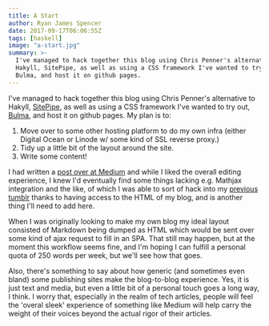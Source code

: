 ```yaml
---
title: A Start
author: Ryan James Spencer
date: 2017-09-17T06:06:55Z
tags: [haskell]
image: "a-start.jpg"
summary: >-
  I've managed to hack together this blog using Chris Penner's alternative to
  Hakyll, SitePipe, as well as using a CSS framework I've wanted to try out,
  Bulma, and host it on github pages.
---
```


I've managed to hack together this blog using Chris Penner's alternative to
Hakyll, [SitePipe](https://github.com/ChrisPenner/SitePipe), as well as using a
CSS framework I've wanted to try out, [Bulma](http://bulma.io/), and host it on
github pages. My plan is to:

1. Move over to some other hosting platform to do my own infra (either Digital
   Ocean or Linode w/ some kind of SSL reverse proxy.)
2. Tidy up a little bit of the layout around the site.
3. Write some content!

I had written a [post over at
Medium](https://medium.com/@justanotherdot/sapir-whorf-and-you-f4b45ff2f216)
and while I liked the overall editing experience, I knew I'd eventually find
some things lacking e.g. Mathjax integration and the like, of which I was able
to sort of hack into my [previous tumblr](http://justanotherdot.tumblr.com/)
thanks to having access to the HTML of my blog, and is another thing I'll need
to add here.

When I was originally looking to make my own blog my ideal layout consisted of
Markdown being dumped as HTML which would be sent over some kind of ajax
request to fill in an SPA. That still may happen, but at the moment this
workflow seems fine, and I'm hoping I can fulfill a personal quota of 250 words
per week, but we'll see how that goes.

Also, there's something to say about how generic (and sometimes even bland)
some publishing sites make the blog-to-blog experience. Yes, it is just text
and media, but even a little bit of a personal touch goes a long way, I think.
I worry that, especially in the realm of tech articles, people will feel the
'overal sleek' experience of something like Medium will help carry the weight
of their voices beyond the actual rigor of their articles.
